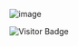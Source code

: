 
<!--
**cswpy/cswpy** is a ✨ _special_ ✨ repository because its `README.md` (this file) appears on your GitHub profile.

Here are some ideas to get you started:

- 🔭 I’m currently working on ...
- 🌱 I’m currently learning ...
- 👯 I’m looking to collaborate on ...
- 🤔 I’m looking for help with ...
- 💬 Ask me about ...
- 📫 How to reach me: ...
- 😄 Pronouns: ...
- ⚡ Fun fact: ...
-->


![image](https://user-images.githubusercontent.com/34707116/142562010-4ecf77be-91d3-42f2-a79d-c27179ba4de0.png)

![Visitor Badge](https://visitor-badge.laobi.icu/badge?page_id=cswpy)
